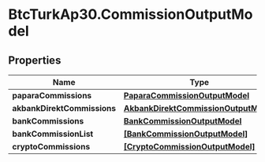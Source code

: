 # BtcTurkAp30.CommissionOutputModel

## Properties
Name | Type | Description | Notes
------------ | ------------- | ------------- | -------------
**paparaCommissions** | [**PaparaCommissionOutputModel**](PaparaCommissionOutputModel.md) |  | [optional] 
**akbankDirektCommissions** | [**AkbankDirektCommissionOutputModel**](AkbankDirektCommissionOutputModel.md) |  | [optional] 
**bankCommissions** | [**BankCommissionOutputModel**](BankCommissionOutputModel.md) |  | [optional] 
**bankCommissionList** | [**[BankCommissionOutputModel]**](BankCommissionOutputModel.md) |  | [optional] 
**cryptoCommissions** | [**[CryptoCommissionOutputModel]**](CryptoCommissionOutputModel.md) |  | [optional] 
